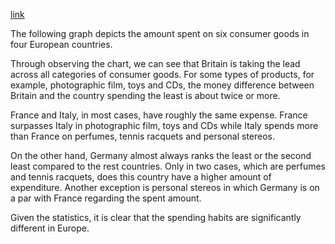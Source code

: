 [link](https://www.english-exam.org/IELTS/academic_writing_samples_task_1/131/)

The following graph depicts the amount spent on six consumer goods in four European countries.

Through observing the chart, we can see that Britain is taking the lead across all categories of consumer goods. For some types of products, for example, photographic film, toys and CDs, the money difference between Britain and the country spending the least is about twice or more.

France and Italy, in most cases, have roughly the same expense. France surpasses Italy in photographic film, toys and CDs while Italy spends more than France on perfumes, tennis racquets and personal stereos.

On the other hand, Germany almost always ranks the least or the second least compared to the rest countries. Only in two cases, which are perfumes and tennis racquets, does this country have a higher amount of expenditure. Another exception is personal stereos in which Germany is on a par with France regarding the spent amount.

Given the statistics, it is clear that the spending habits are significantly different in Europe.